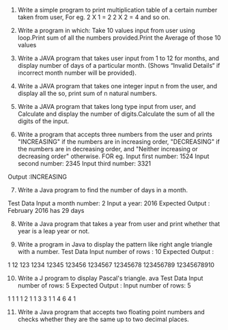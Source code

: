 1. Write a simple program to print multiplication table of a certain number taken from user,
For eg. 2 X 1 = 2
2 X 2 = 4
and so on.

2. Write a program in which:
Take 10 values input from user using loop.Print sum of all the numbers provided.Print the Average of those 10 values

3. Write a JAVA program that takes user input from 1 to 12 for months, and display number of days of a particular month. (Shows “Invalid Details“ if incorrect month number will be provided).

4. Write a JAVA program that takes one integer input n from the user, and display all the so, print sum of n natural numbers.

5. Write a JAVA program that takes long type input from user, and Calculate and display the number of digits.Calculate the sum of all the digits of the input.

6. Write a program that accepts three numbers from the user and prints "INCREASING" if the numbers are in increasing order, "DECREASING" if the numbers are in decreasing order, and "Neither increasing or decreasing order" otherwise. FOR eg.
Input first number: 1524
Input second number: 2345
Input third number: 3321

Output :INCREASING

7. Write a Java program to find the number of days in a month.

Test Data
Input a month number: 2
Input a year: 2016
Expected Output :
February 2016 has 29 days

8. Write a Java program that takes a year from user and print whether that year is a leap year or not.

9. Write a program in Java to display the pattern like right angle triangle with a number.
Test Data
Input number of rows : 10
Expected Output :

1
12
123
1234
12345
123456
1234567
12345678
123456789
12345678910

10. Write a J program to display Pascal's triangle. ava
Test Data
Input number of rows: 5
Expected Output :
Input number of rows: 5

1
1 1
1 2 1
1 3 3 1
1 4 6 4 1

11. Write a Java program that accepts two floating­ point numbers and checks whether they are the same up to two decimal places.
